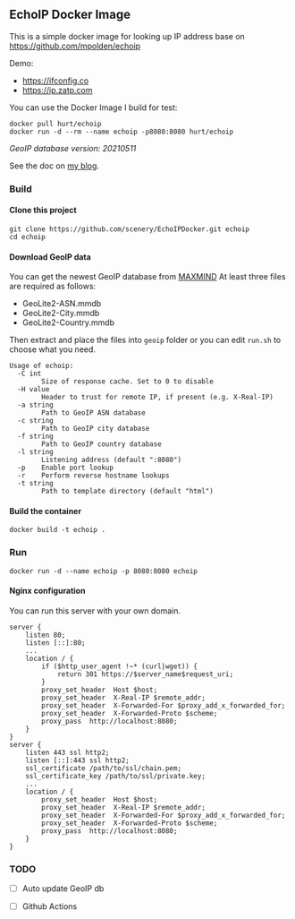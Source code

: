 ## EchoIP Docker Image
This is a simple docker image for looking up IP address base on https://github.com/mpolden/echoip

Demo: 
- https://ifconfig.co
- https://ip.zatp.com

You can use the Docker Image I build for test:
```
docker pull hurt/echoip
docker run -d --rm --name echoip -p8080:8080 hurt/echoip
```
*GeoIP database version: 20210511*

See the doc on [my blog](https://www.zatp.com/2021/05/build-echoip-service-with-docker/).

### Build
#### Clone this project
```
git clone https://github.com/scenery/EchoIPDocker.git echoip
cd echoip
```

#### Download GeoIP data
You can get the newest GeoIP database from [MAXMIND](https://dev.maxmind.com/geoip/geoip2/geolite2/) At least three files are required as follows:
- GeoLite2-ASN.mmdb
- GeoLite2-City.mmdb
- GeoLite2-Country.mmdb

Then extract and place the files into ```geoip``` folder or you can edit ```run.sh``` to choose what you need.

```
Usage of echoip:
  -C int
    	Size of response cache. Set to 0 to disable
  -H value
    	Header to trust for remote IP, if present (e.g. X-Real-IP)
  -a string
    	Path to GeoIP ASN database
  -c string
    	Path to GeoIP city database
  -f string
    	Path to GeoIP country database
  -l string
    	Listening address (default ":8080")
  -p	Enable port lookup
  -r	Perform reverse hostname lookups
  -t string
    	Path to template directory (default "html")
```

#### Build the container
```
docker build -t echoip .
```

### Run
```
docker run -d --name echoip -p 8080:8080 echoip
```

#### Nginx configuration

You can run this server with your own domain.
```
server {
    listen 80;
    listen [::]:80;
    ...
    location / {
        if ($http_user_agent !~* (curl|wget)) {
            return 301 https://$server_name$request_uri;
        }
        proxy_set_header  Host $host;
		proxy_set_header  X-Real-IP $remote_addr;
		proxy_set_header  X-Forwarded-For $proxy_add_x_forwarded_for;
		proxy_set_header  X-Forwarded-Proto $scheme;
		proxy_pass  http://localhost:8080;
    }
}
server {
    listen 443 ssl http2;
    listen [::]:443 ssl http2;
    ssl_certificate /path/to/ssl/chain.pem; 
    ssl_certificate_key /path/to/ssl/private.key;
    ...
    location / {
        proxy_set_header  Host $host;
		proxy_set_header  X-Real-IP $remote_addr;
		proxy_set_header  X-Forwarded-For $proxy_add_x_forwarded_for;
		proxy_set_header  X-Forwarded-Proto $scheme;
		proxy_pass  http://localhost:8080;
    }
}
```

### TODO

- [ ] Auto update GeoIP db

- [ ] Github Actions
